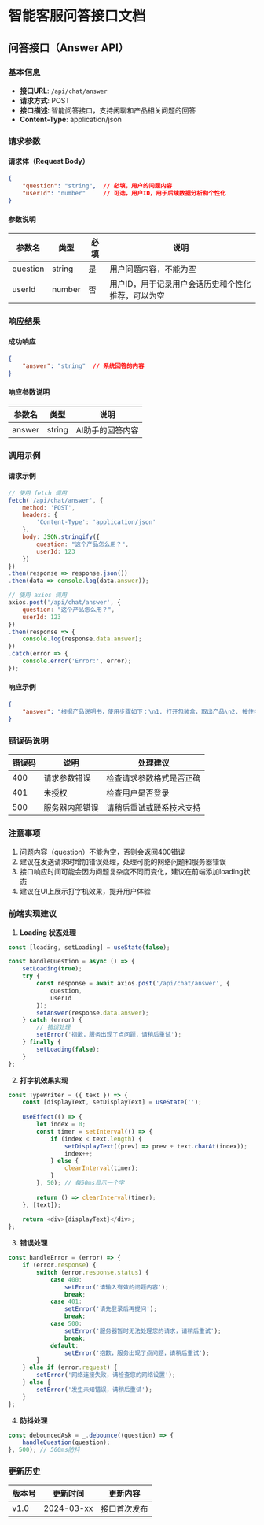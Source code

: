 # 智能客服问答接口文档

## 问答接口（Answer API）

### 基本信息
- **接口URL**: `/api/chat/answer`
- **请求方式**: POST
- **接口描述**: 智能问答接口，支持闲聊和产品相关问题的回答
- **Content-Type**: application/json

### 请求参数

#### 请求体（Request Body）
```json
{
    "question": "string",  // 必填，用户的问题内容
    "userId": "number"     // 可选，用户ID，用于后续数据分析和个性化
}
```

#### 参数说明
| 参数名   | 类型   | 必填 | 说明                                                |
|----------|--------|------|---------------------------------------------------|
| question | string | 是   | 用户问题内容，不能为空                              |
| userId   | number | 否   | 用户ID，用于记录用户会话历史和个性化推荐，可以为空   |

### 响应结果

#### 成功响应
```json
{
    "answer": "string"  // 系统回答的内容
}
```

#### 响应参数说明
| 参数名 | 类型   | 说明                |
|--------|--------|-------------------|
| answer | string | AI助手的回答内容    |

### 调用示例

#### 请求示例
```javascript
// 使用 fetch 调用
fetch('/api/chat/answer', {
    method: 'POST',
    headers: {
        'Content-Type': 'application/json'
    },
    body: JSON.stringify({
        question: "这个产品怎么用？",
        userId: 123
    })
})
.then(response => response.json())
.then(data => console.log(data.answer));

// 使用 axios 调用
axios.post('/api/chat/answer', {
    question: "这个产品怎么用？",
    userId: 123
})
.then(response => {
    console.log(response.data.answer);
})
.catch(error => {
    console.error('Error:', error);
});
```

#### 响应示例
```json
{
    "answer": "根据产品说明书，使用步骤如下：\n1. 打开包装盒，取出产品\n2. 按住电源键3秒开机\n3. 根据屏幕提示完成初始设置\n4. 连接手机蓝牙即可使用"
}
```

### 错误码说明
| 错误码 | 说明                     | 处理建议                        |
|--------|------------------------|--------------------------------|
| 400    | 请求参数错误            | 检查请求参数格式是否正确         |
| 401    | 未授权                 | 检查用户是否登录                |
| 500    | 服务器内部错误          | 请稍后重试或联系技术支持         |

### 注意事项
1. 问题内容（question）不能为空，否则会返回400错误
2. 建议在发送请求时增加错误处理，处理可能的网络问题和服务器错误
3. 接口响应时间可能会因为问题复杂度不同而变化，建议在前端添加loading状态
4. 建议在UI上展示打字机效果，提升用户体验

### 前端实现建议
1. **Loading 状态处理**
```javascript
const [loading, setLoading] = useState(false);

const handleQuestion = async () => {
    setLoading(true);
    try {
        const response = await axios.post('/api/chat/answer', {
            question,
            userId
        });
        setAnswer(response.data.answer);
    } catch (error) {
        // 错误处理
        setError('抱歉，服务出现了点问题，请稍后重试');
    } finally {
        setLoading(false);
    }
};
```

2. **打字机效果实现**
```javascript
const TypeWriter = ({ text }) => {
    const [displayText, setDisplayText] = useState('');
    
    useEffect(() => {
        let index = 0;
        const timer = setInterval(() => {
            if (index < text.length) {
                setDisplayText((prev) => prev + text.charAt(index));
                index++;
            } else {
                clearInterval(timer);
            }
        }, 50); // 每50ms显示一个字
        
        return () => clearInterval(timer);
    }, [text]);
    
    return <div>{displayText}</div>;
};
```

3. **错误处理**
```javascript
const handleError = (error) => {
    if (error.response) {
        switch (error.response.status) {
            case 400:
                setError('请输入有效的问题内容');
                break;
            case 401:
                setError('请先登录后再提问');
                break;
            case 500:
                setError('服务器暂时无法处理您的请求，请稍后重试');
                break;
            default:
                setError('抱歉，服务出现了点问题，请稍后重试');
        }
    } else if (error.request) {
        setError('网络连接失败，请检查您的网络设置');
    } else {
        setError('发生未知错误，请稍后重试');
    }
};
```

4. **防抖处理**
```javascript
const debouncedAsk = _.debounce((question) => {
    handleQuestion(question);
}, 500); // 500ms防抖
```

### 更新历史
| 版本号 | 更新时间 | 更新内容 |
|--------|----------|----------|
| v1.0   | 2024-03-xx | 接口首次发布 | 